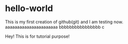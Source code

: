 # hello-world

This is my first creation of github(git) and I am testing now.
aaaaaaaaaaaaaaaaaaaaaa
bbbbbbbbbbbbbbbb
c

Hey! This is for tutorial purpose!
